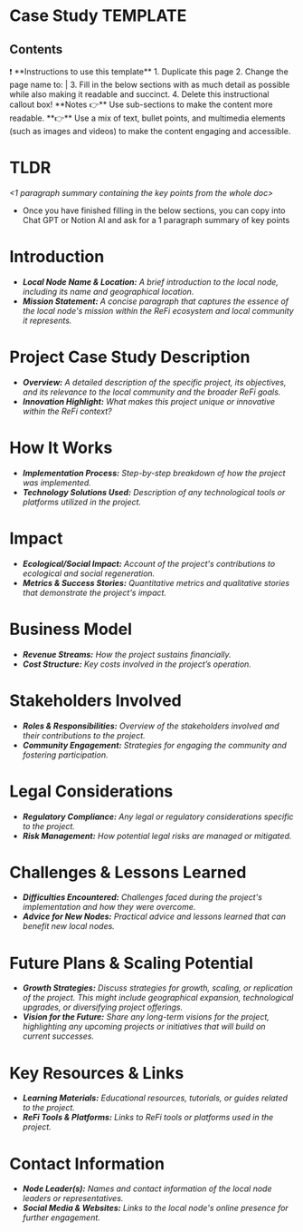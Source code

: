 # Case Study TEMPLATE

## Contents

<aside>
❗ **Instructions to use this template**
1. Duplicate this page 
2. Change the page name to: <Your Local Node Name> | <Case Study Name>
3. Fill in the below sections with as much detail as possible while also making it readable and succinct. 
4. Delete this instructional callout box!
**Notes
👉** Use sub-sections to make the content more readable.
**👉** Use a mix of text, bullet points, and multimedia elements (such as images and videos) to make the content engaging and accessible.

</aside>

# TLDR

*<1 paragraph summary containing the key points from the whole doc>*

- Once you have finished filling in the below sections, you can copy into Chat GPT or Notion AI and ask for a 1 paragraph summary of key points

# **Introduction**

- ***Local Node Name & Location:** A brief introduction to the local node, including its name and geographical location.*
- ***Mission Statement:** A concise paragraph that captures the essence of the local node's mission within the ReFi ecosystem and local community it represents.*

# **Project Case Study Description**

- ***Overview:** A detailed description of the specific project, its objectives, and its relevance to the local community and the broader ReFi goals.*
- ***Innovation Highlight:** What makes this project unique or innovative within the ReFi context?*

# **How It Works**

- ***Implementation Process:** Step-by-step breakdown of how the project was implemented.*
- ***Technology Solutions Used:** Description of any technological tools or platforms utilized in the project.*

# **Impact**

- ***Ecological/Social Impact:** Account of the project's contributions to ecological and social regeneration.*
- ***Metrics & Success Stories:** Quantitative metrics and qualitative stories that demonstrate the project's impact.*

# **Business Model**

- ***Revenue Streams:** How the project sustains financially.*
- ***Cost Structure:** Key costs involved in the project’s operation.*

# **Stakeholders Involved**

- ***Roles & Responsibilities:** Overview of the stakeholders involved and their contributions to the project.*
- ***Community Engagement:** Strategies for engaging the community and fostering participation.*

# **Legal Considerations**

- ***Regulatory Compliance:** Any legal or regulatory considerations specific to the project.*
- ***Risk Management:** How potential legal risks are managed or mitigated.*

# **Challenges & Lessons Learned**

- ***Difficulties Encountered:** Challenges faced during the project's implementation and how they were overcome.*
- ***Advice for New Nodes:** Practical advice and lessons learned that can benefit new local nodes.*

# **Future Plans & Scaling Potential**

- ***Growth Strategies:** Discuss strategies for growth, scaling, or replication of the project. This might include geographical expansion, technological upgrades, or diversifying project offerings.*
- ***Vision for the Future:** Share any long-term visions for the project, highlighting any upcoming projects or initiatives that will build on current successes.*

# **Key Resources & Links**

- ***Learning Materials:** Educational resources, tutorials, or guides related to the project.*
- ***ReFi Tools & Platforms:** Links to ReFi tools or platforms used in the project.*

# **Contact Information**

- ***Node Leader(s):** Names and contact information of the local node leaders or representatives.*
- ***Social Media & Websites:** Links to the local node's online presence for further engagement.*